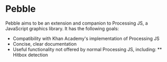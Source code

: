# Pebble
Pebble aims to be an extension and companion to Processing JS, a JavaScript graphics library.
It has the following goals:
* Compatibility with Khan Academy's implementation of Processing JS
* Concise, clear documentation
* Useful functionality not offered by normal Processing JS, including:
** Hitbox detection
